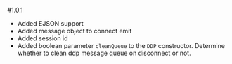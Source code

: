 #1.0.1

* Added EJSON support
* Added message object to connect emit
* Added session id
* Added boolean parameter `cleanQueue` to the `DDP` constructor.
  Determine whether to clean ddp message queue on disconnect or not.

